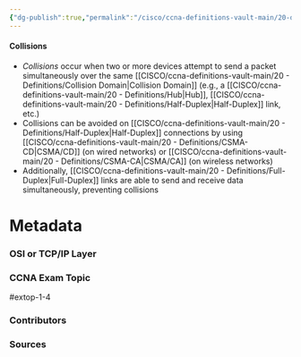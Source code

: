```yaml
---
{"dg-publish":true,"permalink":"/cisco/ccna-definitions-vault-main/20-definitions/collisions/","tags":["defs_ccna"]}
---
```


#### Collisions
- *Collisions* occur when two or more devices attempt to send a packet simultaneously over the same [[CISCO/ccna-definitions-vault-main/20 - Definitions/Collision Domain\|Collision Domain]] (e.g., a [[CISCO/ccna-definitions-vault-main/20 - Definitions/Hub\|Hub]], [[CISCO/ccna-definitions-vault-main/20 - Definitions/Half-Duplex\|Half-Duplex]] link, etc.)
- Collisions can be avoided on [[CISCO/ccna-definitions-vault-main/20 - Definitions/Half-Duplex\|Half-Duplex]] connections by using [[CISCO/ccna-definitions-vault-main/20 - Definitions/CSMA-CD\|CSMA/CD]] (on wired networks) or [[CISCO/ccna-definitions-vault-main/20 - Definitions/CSMA-CA\|CSMA/CA]] (on wireless networks)
- Additionally, [[CISCO/ccna-definitions-vault-main/20 - Definitions/Full-Duplex\|Full-Duplex]] links are able to send and receive data simultaneously, preventing collisions





# Metadata
### OSI or TCP/IP Layer

### CCNA Exam Topic
#extop-1-4
### Contributors

### Sources

